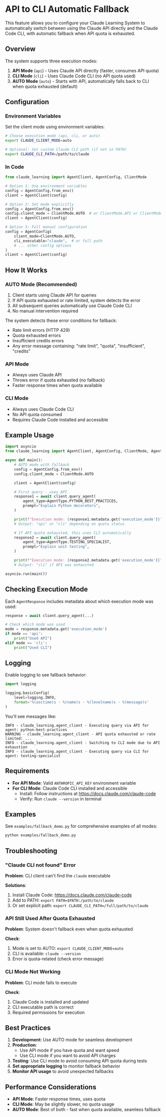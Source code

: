 # API to CLI Automatic Fallback

This feature allows you to configure your Claude Learning System to automatically switch between using the Claude API directly and the Claude Code CLI, with automatic fallback when API quota is exhausted.

## Overview

The system supports three execution modes:

1. **API Mode** (`api`) - Uses Claude API directly (faster, consumes API quota)
2. **CLI Mode** (`cli`) - Uses Claude Code CLI (no API quota used)
3. **AUTO Mode** (`auto`) - Starts with API, automatically falls back to CLI when quota exhausted (default)

## Configuration

### Environment Variables

Set the client mode using environment variables:

```bash
# Choose execution mode (api, cli, or auto)
export CLAUDE_CLIENT_MODE=auto

# Optional: Set custom Claude CLI path (if not in PATH)
export CLAUDE_CLI_PATH=/path/to/claude
```

### In Code

```python
from claude_learning import AgentClient, AgentConfig, ClientMode

# Option 1: Use environment variables
config = AgentConfig.from_env()
client = AgentClient(config)

# Option 2: Set mode explicitly
config = AgentConfig.from_env()
config.client_mode = ClientMode.AUTO  # or ClientMode.API or ClientMode.CLI
client = AgentClient(config)

# Option 3: Full manual configuration
config = AgentConfig(
    client_mode=ClientMode.AUTO,
    cli_executable="claude",  # or full path
    # ... other config options
)
client = AgentClient(config)
```

## How It Works

### AUTO Mode (Recommended)

1. Client starts using Claude API for queries
2. If API quota exhausted or rate limited, system detects the error
3. All subsequent queries automatically use Claude Code CLI
4. No manual intervention required

The system detects these error conditions for fallback:
- Rate limit errors (HTTP 429)
- Quota exhausted errors
- Insufficient credits errors
- Any error message containing: "rate limit", "quota", "insufficient", "credits"

### API Mode

- Always uses Claude API
- Throws error if quota exhausted (no fallback)
- Faster response times when quota available

### CLI Mode

- Always uses Claude Code CLI
- No API quota consumed
- Requires Claude Code installed and accessible

## Example Usage

```python
import asyncio
from claude_learning import AgentClient, AgentConfig, ClientMode, AgentType

async def main():
    # AUTO mode with fallback
    config = AgentConfig.from_env()
    config.client_mode = ClientMode.AUTO

    client = AgentClient(config)

    # First query - uses API
    response1 = await client.query_agent(
        agent_type=AgentType.PYTHON_BEST_PRACTICES,
        prompt="Explain Python decorators",
    )

    print(f"Execution mode: {response1.metadata.get('execution_mode')}")
    # Output: "api" or "cli" depending on quota status

    # If API quota exhausted, this uses CLI automatically
    response2 = await client.query_agent(
        agent_type=AgentType.TESTING_SPECIALIST,
        prompt="Explain unit testing",
    )

    print(f"Execution mode: {response2.metadata.get('execution_mode')}")
    # Output: "cli" if API was exhausted

asyncio.run(main())
```

## Checking Execution Mode

Each `AgentResponse` includes metadata about which execution mode was used:

```python
response = await client.query_agent(...)

# Check which mode was used
mode = response.metadata.get('execution_mode')
if mode == 'api':
    print("Used API")
elif mode == 'cli':
    print("Used CLI")
```

## Logging

Enable logging to see fallback behavior:

```python
import logging

logging.basicConfig(
    level=logging.INFO,
    format='%(asctime)s - %(name)s - %(levelname)s - %(message)s'
)
```

You'll see messages like:
```
INFO - claude_learning.agent_client - Executing query via API for agent: python-best-practices
WARNING - claude_learning.agent_client - API quota exhausted or rate limited: ...
INFO - claude_learning.agent_client - Switching to CLI mode due to API exhaustion
INFO - claude_learning.agent_client - Executing query via CLI for agent: testing-specialist
```

## Requirements

- **For API Mode**: Valid `ANTHROPIC_API_KEY` environment variable
- **For CLI Mode**: Claude Code CLI installed and accessible
  - Install: Follow instructions at https://docs.claude.com/claude-code
  - Verify: Run `claude --version` in terminal

## Examples

See `examples/fallback_demo.py` for comprehensive examples of all modes:

```bash
python examples/fallback_demo.py
```

## Troubleshooting

### "Claude CLI not found" Error

**Problem**: CLI client can't find the `claude` executable

**Solutions**:
1. Install Claude Code: https://docs.claude.com/claude-code
2. Add to PATH: `export PATH=$PATH:/path/to/claude`
3. Or set explicit path: `export CLAUDE_CLI_PATH=/full/path/to/claude`

### API Still Used After Quota Exhausted

**Problem**: System doesn't fallback even when quota exhausted

**Check**:
1. Mode is set to AUTO: `export CLAUDE_CLIENT_MODE=auto`
2. CLI is available: `claude --version`
3. Error is quota-related (check error message)

### CLI Mode Not Working

**Problem**: CLI mode fails to execute

**Check**:
1. Claude Code is installed and updated
2. CLI executable path is correct
3. Required permissions for execution

## Best Practices

1. **Development**: Use AUTO mode for seamless development
2. **Production**:
   - Use API mode if you have quota and want speed
   - Use CLI mode if you want to avoid API charges
3. **Testing**: Use CLI mode to avoid consuming API quota during tests
4. **Set appropriate logging** to monitor fallback behavior
5. **Monitor API usage** to avoid unexpected fallbacks

## Performance Considerations

- **API Mode**: Faster response times, uses quota
- **CLI Mode**: May be slightly slower, no quota usage
- **AUTO Mode**: Best of both - fast when quota available, seamless fallback
